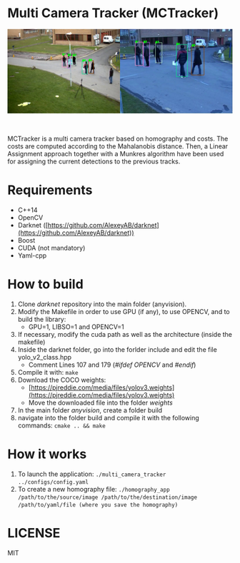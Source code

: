 # Multi Camera Tracker (MCTracker)

<p align="center">
<a href="https://www.youtube.com/watch?v=w4sMHanQMIU"  target="_blank"><img src="images/readme_image.png"/></a>
</p>
<br>

MCTracker is a multi camera tracker based on homography and costs. The costs are computed according to the Mahalanobis distance. Then, a Linear Assignment approach together with a Munkres algorithm have been used for assigning the current detections to the previous tracks. 

# Requirements
* C++14
* OpenCV
* Darknet ([https://github.com/AlexeyAB/darknet](https://github.com/AlexeyAB/darknet))
* Boost
* CUDA (not mandatory)
* Yaml-cpp

# How to build

1. Clone *darknet* repository into the main folder (anyvision).
2. Modify the Makefile in order to use GPU (if any), to use OPENCV, and to build the library:
	- GPU=1, LIBSO=1 and OPENCV=1
3. If necessary, modify the cuda path as well as the architecture (inside the makefile)
4. Inside the darknet folder, go into the forlder include and edit the file yolo_v2_class.hpp
	- Comment Lines 107 and 179 (_#ifdef_ _OPENCV_ and _#endif_)
5. Compile it with: ```make```
6. Download the COCO weights: 
	- [https://pjreddie.com/media/files/yolov3.weights](https://pjreddie.com/media/files/yolov3.weights)
	- Move the downloaded file into the folder *weights*
7. In the main folder *anyvision*, create a folder build
8. navigate into the folder build and compile it with the following commands: ```cmake .. && make```

# How it works

1. To launch the application: ```./multi_camera_tracker ../configs/config.yaml```
2. To create a new homography file: ```./homography_app /path/to/the/source/image /path/to/the/destination/image /path/to/yaml/file (where you save the homography)```

# LICENSE
MIT
